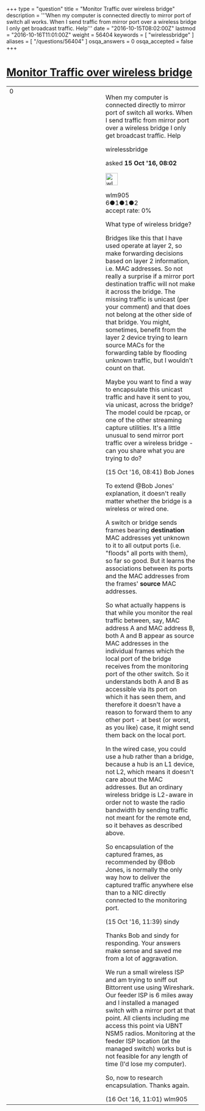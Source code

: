 +++
type = "question"
title = "Monitor Traffic over wireless bridge"
description = '''When my computer is connected directly to mirror port of switch all works. When I send traffic from mirror port over a wireless bridge I only get broadcast traffic. Help'''
date = "2016-10-15T08:02:00Z"
lastmod = "2016-10-16T11:01:00Z"
weight = 56404
keywords = [ "wirelessbridge" ]
aliases = [ "/questions/56404" ]
osqa_answers = 0
osqa_accepted = false
+++

<div class="headNormal">

# [Monitor Traffic over wireless bridge](/questions/56404/monitor-traffic-over-wireless-bridge)

</div>

<div id="main-body">

<div id="askform">

<table id="question-table" style="width:100%;"><colgroup><col style="width: 50%" /><col style="width: 50%" /></colgroup><tbody><tr class="odd"><td style="width: 30px; vertical-align: top"><div class="vote-buttons"><span id="post-56404-upvote" class="ajax-command post-vote up" rel="nofollow" title="I like this post (click again to cancel)"> </span><div id="post-56404-score" class="post-score" title="current number of votes">0</div><span id="post-56404-downvote" class="ajax-command post-vote down" rel="nofollow" title="I dont like this post (click again to cancel)"> </span> <span id="favorite-mark" class="ajax-command favorite-mark" rel="nofollow" title="mark/unmark this question as favorite (click again to cancel)"> </span><div id="favorite-count" class="favorite-count"></div></div></td><td><div id="item-right"><div class="question-body"><p>When my computer is connected directly to mirror port of switch all works. When I send traffic from mirror port over a wireless bridge I only get broadcast traffic. Help</p></div><div id="question-tags" class="tags-container tags"><span class="post-tag tag-link-wirelessbridge" rel="tag" title="see questions tagged &#39;wirelessbridge&#39;">wirelessbridge</span></div><div id="question-controls" class="post-controls"></div><div class="post-update-info-container"><div class="post-update-info post-update-info-user"><p>asked <strong>15 Oct '16, 08:02</strong></p><img src="https://secure.gravatar.com/avatar/1e03bf0be5ba818d94296a430f12a905?s=32&amp;d=identicon&amp;r=g" class="gravatar" width="32" height="32" alt="wlm905&#39;s gravatar image" /><p><span>wlm905</span><br />
<span class="score" title="6 reputation points">6</span><span title="1 badges"><span class="badge1">●</span><span class="badgecount">1</span></span><span title="1 badges"><span class="silver">●</span><span class="badgecount">1</span></span><span title="2 badges"><span class="bronze">●</span><span class="badgecount">2</span></span><br />
<span class="accept_rate" title="Rate of the user&#39;s accepted answers">accept rate:</span> <span title="wlm905 has no accepted answers">0%</span></p></div></div><div id="comments-container-56404" class="comments-container"><span id="56405"></span><div id="comment-56405" class="comment"><div id="post-56405-score" class="comment-score"></div><div class="comment-text"><p>What type of wireless bridge?<br />
</p><p>Bridges like this that I have used operate at layer 2, so make forwarding decisions based on layer 2 information, i.e. MAC addresses. So not really a surprise if a mirror port destination traffic will not make it across the bridge. The missing traffic is unicast (per your comment) and that does not belong at the other side of that bridge. You might, sometimes, benefit from the layer 2 device trying to learn source MACs for the forwarding table by flooding unknown traffic, but I wouldn't count on that.<br />
</p><p>Maybe you want to find a way to encapsulate this unicast traffic and have it sent to you, via unicast, across the bridge? The model could be rpcap, or one of the other streaming capture utilities. It's a little unusual to send mirror port traffic over a wireless bridge - can you share what you are trying to do?</p></div><div id="comment-56405-info" class="comment-info"><span class="comment-age">(15 Oct '16, 08:41)</span> <span class="comment-user userinfo">Bob Jones</span></div></div><span id="56412"></span><div id="comment-56412" class="comment"><div id="post-56412-score" class="comment-score"></div><div class="comment-text"><p>To extend <span></span><span>@Bob Jones</span>' explanation, it doesn't really matter whether the bridge is a wireless or wired one.</p><p>A switch or bridge sends frames bearing <strong>destination</strong> MAC addresses yet unknown to it to all output ports (i.e. "floods" all ports with them), so far so good. But it learns the associations between its ports and the MAC addresses from the frames' <strong>source</strong> MAC addresses.</p><p>So what actually happens is that while you monitor the real traffic between, say, MAC address A and MAC address B, both A and B appear as source MAC addresses in the individual frames which the local port of the bridge receives from the monitoring port of the other switch. So it understands both A and B as accessible via its port on which it has seen them, and therefore it doesn't have a reason to forward them to any other port - at best (or worst, as you like) case, it might send them back on the local port.</p><p>In the wired case, you could use a hub rather than a bridge, because a hub is an L1 device, not L2, which means it doesn't care about the MAC addresses. But an ordinary wireless bridge is L2-aware in order not to waste the radio bandwidth by sending traffic not meant for the remote end, so it behaves as described above.</p><p>So encapsulation of the captured frames, as recommended by <span></span><span>@Bob Jones</span>, is normally the only way how to deliver the captured traffic anywhere else than to a NIC directly connected to the monitoring port.</p></div><div id="comment-56412-info" class="comment-info"><span class="comment-age">(15 Oct '16, 11:39)</span> <span class="comment-user userinfo">sindy</span></div></div><span id="56424"></span><div id="comment-56424" class="comment"><div id="post-56424-score" class="comment-score"></div><div class="comment-text"><p>Thanks Bob and sindy for responding. Your answers make sense and saved me from a lot of aggravation.</p><p>We run a small wireless ISP and am trying to sniff out Bittorrent use using Wireshark. Our feeder ISP is 6 miles away and I installed a managed switch with a mirror port at that point. All clients including me access this point via UBNT NSM5 radios. Monitoring at the feeder ISP location (at the managed switch) works but is not feasible for any length of time (I'd lose my computer).</p><p>So, now to research encapsulation. Thanks again.</p></div><div id="comment-56424-info" class="comment-info"><span class="comment-age">(16 Oct '16, 11:01)</span> <span class="comment-user userinfo">wlm905</span></div></div></div><div id="comment-tools-56404" class="comment-tools"></div><div class="clear"></div><div id="comment-56404-form-container" class="comment-form-container"></div><div class="clear"></div></div></td></tr></tbody></table>

</div>

</div>

